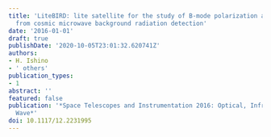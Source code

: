 ```yaml
---
title: 'LiteBIRD: lite satellite for the study of B-mode polarization and inflation
  from cosmic microwave background radiation detection'
date: '2016-01-01'
draft: true
publishDate: '2020-10-05T23:01:32.620741Z'
authors:
- H. Ishino
- ' others'
publication_types:
- 1
abstract: ''
featured: false
publication: '*Space Telescopes and Instrumentation 2016: Optical, Infrared, and Millimeter
  Wave*'
doi: 10.1117/12.2231995
---
```


